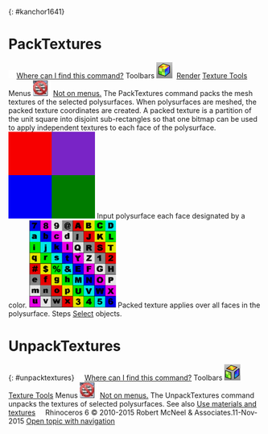---
---

{: #kanchor1641}
# PackTextures
 [![images/transparent.gif](images/transparent.gif)Where can I find this command?](javascript:void(0);) Toolbars
![images/packtextures.png](images/packtextures.png) [Render](render-tools-toolbar.html)  [Texture Tools](texture-tools-toolbar.html) 
Menus
![images/-no-menu-item.png](images/-no-menu-item.png) [Not on menus.](menuwhattodo.html) 
The PackTextures command packs the mesh textures of the selected polysurfaces.
When polysurfaces are meshed, the packed texture coordinates are created. A packed texture is a partition of the unit square into disjoint sub-rectangles so that one bitmap can be used to apply independent textures to each face of the polysurface.
![images/packtextures-002.png](images/packtextures-002.png)
Input polysurface each face designated by a color.
![images/packtextures-001.png](images/packtextures-001.png)
Packed texture applies over all faces in the polysurface.
Steps
 [Select](select-objects.html) objects.
# UnpackTextures
{: #unpacktextures}
 [![images/transparent.gif](images/transparent.gif)Where can I find this command?](javascript:void(0);) Toolbars
![images/unpacktextures.png](images/unpacktextures.png) [Texture Tools](texture-tools-toolbar.html) 
Menus
![images/-no-menu-item.png](images/-no-menu-item.png) [Not on menus.](menuwhattodo.html) 
The UnpackTextures command unpacks the textures of selected polysurfaces.
See also
 [Use materials and textures](sak-materialsandtextures.html) 
&#160;
&#160;
Rhinoceros 6 © 2010-2015 Robert McNeel &amp; Associates.11-Nov-2015
 [Open topic with navigation](packtextures.html) 

